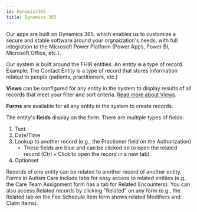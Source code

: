 ```yaml
---
id: Dynamics365
title: Dynamics 365
---
```


Our apps are built on Dynamics 365, which enables us to customize a secure and stable software around your orgnaization's needs, with full integration to the Microsoft Power Platform (Power Apps, Power BI, Microsoft Office, etc.).

Our system is built around the FHIR entities. An entity is a type of record. Example: The Contact Entity is a type of record that stores information related to people (patients, practitioners, etc.)

**Views** can be configured for any entity in the system to display results of all records that meet your filter and sort criteria. [Read more about Views](ViewsDashboards).

**Forms** are available for all any entity in the system to create records. 

The entity's **fields** display on the form. There are multiple types of fields:
1. Text
2. Date/Time
3. Lookup to another record (e.g., the Practioner field on the Authorization) 
    - These fields are blue and can be clicked on to open the related record (Ctrl + Click to open the record in a new tab).
4. Optionset

Records of one entity can be related to another record of another entity. Forms in Autism Care include tabs for easy access to related entities (e.g., the Care Team Assignment form has a tab for Related Encounters). You can also access Related records by clicking "Related" on any form (e.g., the Related tab on the Fee Schedule Item form shows related Modifiers and Claim Items).


